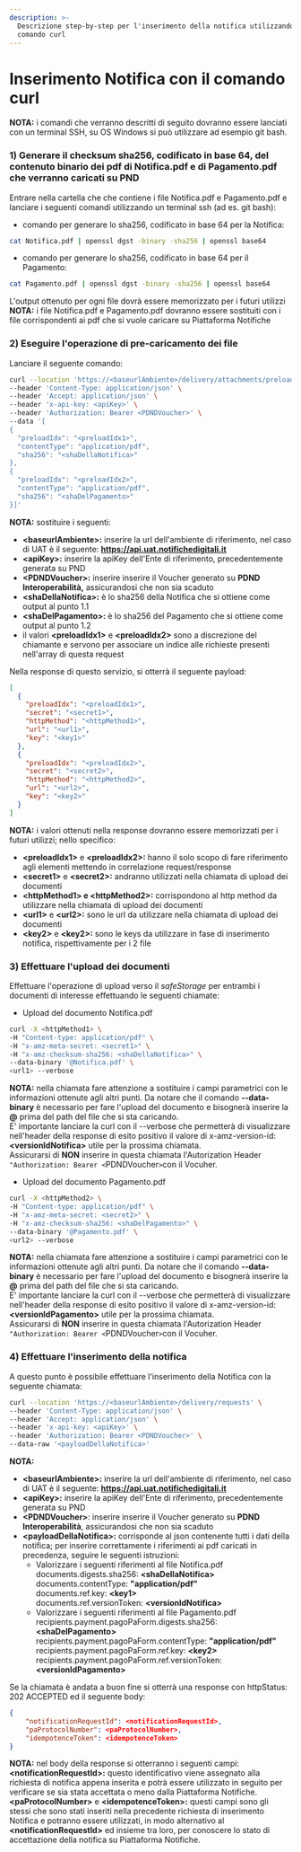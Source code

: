 ```yaml
---
description: >-
  Descrizione step-by-step per l'inserimento della notifica utilizzando il
  comando curl
---
```


# Inserimento Notifica con il comando curl

**NOTA:** i comandi che verranno descritti di seguito dovranno essere lanciati con un terminal SSH, su OS Windows si può utilizzare ad esempio git bash.

### 1) Generare il checksum sha256, codificato in base 64, del contenuto binario dei pdf di Notifica.pdf e di Pagamento.pdf che verranno caricati su PND

Entrare nella cartella che che contiene i file Notifica.pdf e Pagamento.pdf e lanciare i seguenti comandi utilizzando un terminal ssh (ad es. git bash):

* comando per generare lo sha256, codificato in base 64 per la Notifica:

```bash
cat Notifica.pdf | openssl dgst -binary -sha256 | openssl base64
```

* comando per generare lo sha256, codificato in base 64 per il Pagamento:

```bash
cat Pagamento.pdf | openssl dgst -binary -sha256 | openssl base64
```

L'output ottenuto per ogni file dovrà essere memorizzato per i futuri utilizzi\
**NOTA:** i file Notifica.pdf e Pagamento.pdf dovranno essere sostituiti con i file corrispondenti ai pdf che si vuole caricare su Piattaforma Notifiche

### &#x20;2) Eseguire l'operazione di pre-caricamento dei file

Lanciare il seguente comando:

```bash
curl --location 'https://<baseurlAmbiente>/delivery/attachments/preload' \
--header 'Content-Type: application/json' \
--header 'Accept: application/json' \
--header 'x-api-key: <apiKey>' \
--header 'Authorization: Bearer <PDNDVoucher>' \
--data '[
{
  "preloadIdx": "<preloadIdx1>",
  "contentType": "application/pdf",
  "sha256": "<shaDellaNotifica>"
},
{
  "preloadIdx": "<preloadIdx2>",
  "contentType": "application/pdf",
  "sha256": "<shaDelPagamento>"
}]'
```

**NOTA:** sostituire i seguenti:

* **\<baseurlAmbiente>:** inserire la url dell'ambiente di riferimento, nel caso di UAT è il seguente: **https://api.uat.notifichedigitali.it**
* **\<apiKey>:** inserire la apiKey dell'Ente di riferimento, precedentemente generata su PND&#x20;
* **\<PDNDVoucher>:** inserire inserire il Voucher generato su **PDND Interoperabilità,** assicurandosi che non sia scaduto
* **\<shaDellaNotifica>:** è lo sha256 della Notifica che si ottiene come output al punto 1.1
* **\<shaDelPagamento>:** è lo sha256 del Pagamento che si ottiene come output al punto 1.2
* il valori **\<preloadIdx1>** e **\<preloadIdx2>** sono a discrezione del chiamante e servono per associare un indice alle richieste presenti nell'array di questa request

Nella response di questo servizio, si otterrà il seguente payload:

```json
[
  { 
    "preloadIdx": "<preloadIdx1>", 
    "secret": "<secret1>", 
    "httpMethod": "<httpMethod1>", 
    "url": "<url1>", 
    "key": "<key1>"
  },
  { 
    "preloadIdx": "<preloadIdx2>", 
    "secret": "<secret2>", 
    "httpMethod": "<httpMethod2>", 
    "url": "<url2>", 
    "key": "<key2>" 
  }
]
```

**NOTA:** i valori ottenuti nella response dovranno essere memorizzati per i futuri utilizzi; nello specifico:

* **\<preloadIdx1>** e **\<preloadIdx2>:** hanno il solo scopo di fare riferimento agli elementi mettendo in correlazione request/response
* **\<secret1>** e **\<secret2>:** andranno utilizzati nella chiamata di upload dei documenti
* **\<httpMethod1> e \<httpMethod2>:** corrispondono al http method da utilizzare nella chiamata di upload dei documenti
* **\<url1>** e **\<url2>:** sono le url da utilizzare nella chiamata di upload dei documenti
* **\<key2>** e **\<key2>:** sono le keys da utilizzare in fase di inserimento notifica, rispettivamente per i 2 file

### 3) Effettuare l'upload dei documenti&#x20;

Effettuare l'operazione di upload verso il _safeStorage_ per entrambi i documenti di interesse effettuando le seguenti chiamate:

* Upload del documento Notifica.pdf

```bash
curl -X <httpMethod1> \
-H "Content-type: application/pdf" \
-H "x-amz-meta-secret: <secret1>" \
-H "x-amz-checksum-sha256: <shaDellaNotifica>" \
--data-binary '@Notifica.pdf' \
<url1> --verbose
```

**NOTA:** nella chiamata fare attenzione a sostituire i campi parametrici con le informazioni ottenute agli altri punti. Da notare che il comando **--data-binary** è necessario per fare l'upload del documento e bisognerà inserire la **@** prima del path del file che si sta caricando.\
E' importante lanciare la curl con il --verbose che permetterà di visualizzare nell'header della response di esito positivo il valore di x-amz-version-id: **\<versionIdNotifica>** utile per la prossima chiamata.\
Assicurarsi di **NON** inserire in questa chiamata l'Autorization Header `"Authorization: Bearer <`PDNDVoucher`>`con il Vocuher.

* Upload del documento Pagamento.pdf

```bash
curl -X <httpMethod2> \
-H "Content-type: application/pdf" \
-H "x-amz-meta-secret: <secret2>" \
-H "x-amz-checksum-sha256: <shaDelPagamento>" \
--data-binary '@Pagamento.pdf' \
<url2> --verbose
```

**NOTA:** nella chiamata fare attenzione a sostituire i campi parametrici con le informazioni ottenute agli altri punti. Da notare che il comando **--data-binary** è necessario per fare l'upload del documento e bisognerà inserire la **@** prima del path del file che si sta caricando.\
E' importante lanciare la curl con il --verbose che permetterà di visualizzare nell'header della response di esito positivo il valore di x-amz-version-id: **\<versionIdPagamento>** utile per la prossima chiamata.\
Assicurarsi di **NON** inserire in questa chiamata l'Autorization Header `"Authorization: Bearer <`PDNDVoucher`>`con il Vocuher.

### 4) Effettuare l'inserimento della notifica

A questo punto è possibile effettuare l'inserimento della Notifica con la seguente chiamata:

```bash
curl --location 'https://<baseurlAmbiente>/delivery/requests' \
--header 'Content-Type: application/json' \
--header 'Accept: application/json' \
--header 'x-api-key: <apiKey>' \
--header 'Authorization: Bearer <PDNDVoucher>' \
--data-raw '<payloadDellaNotifica>'
```

**NOTA:**

* **\<baseurlAmbiente>:** inserire la url dell'ambiente di riferimento, nel caso di UAT è il seguente: **https://api.uat.notifichedigitali.it**
* **\<apiKey>:** inserire la apiKey dell'Ente di riferimento, precedentemente generata su PND
* **\<PDNDVoucher>**: inserire inserire il Voucher generato su **PDND Interoperabilità**, assicurandosi che non sia scaduto
* **\<payloadDellaNotifica>:** corrisponde al json contenente tutti i dati della notifica; per inserire correttamente i riferimenti ai pdf caricati in precedenza, seguire le seguenti istruzioni:
  * Valorizzare i seguenti riferimenti al file Notifica.pdf\
    documents.digests.sha256:  **\<shaDellaNotifica>**\
    documents.contentType: **"application/pdf"**\
    documents.ref.key: **\<key1>**\
    documents.ref.versionToken: **\<versionIdNotifica>**
  * Valorizzare i seguenti riferimenti al file Pagamento.pdf\
    recipients.payment.pagoPaForm.digests.sha256: **\<shaDelPagamento>**\
    recipients.payment.pagoPaForm.contentType: **"application/pdf"**\
    recipients.payment.pagoPaForm.ref.key: **\<key2>**\
    recipients.payment.pagoPaForm.ref.versionToken: **\<versionIdPagamento>**

Se la chiamata è andata a buon fine si otterrà una response con httpStatus: 202 ACCEPTED ed il seguente body:

```json
{
    "notificationRequestId": <notificationRequestId>,
    "paProtocolNumber": <paProtocolNumber>,
    "idempotenceToken": <idempotenceToken>
}
```

**NOTA:** nel body della response si otterranno i seguenti campi:\
**\<notificationRequestId>:** questo identificativo viene assegnato alla richiesta di notifica appena inserita e potrà essere utilizzato in seguito per verificare se sia stata accettata o meno dalla Piattaforma Notifiche.\
**\<paProtocolNumber>** e **\<idempotenceToken>:** questi campi sono gli stessi che sono stati inseriti nella precedente richiesta di inserimento Notifica e potranno essere utilizzati, in modo alternativo al **\<notificationRequestId>** ed insieme tra loro, per conoscere lo stato di accettazione della notifica su Piattaforma Notifiche.
